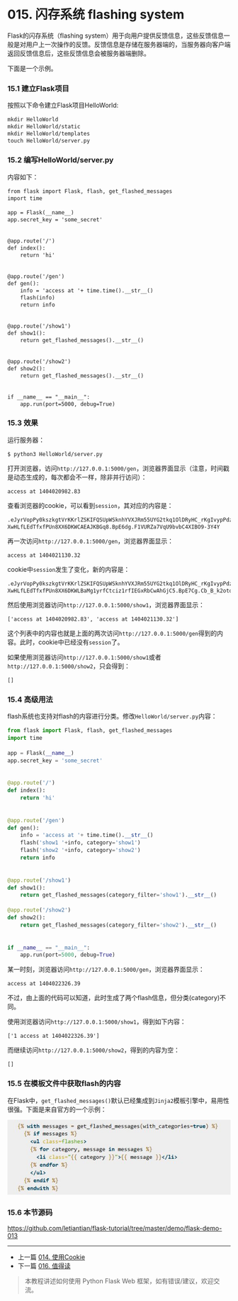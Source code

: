 # 015. 闪存系统 flashing system

Flask的闪存系统（flashing system）用于向用户提供反馈信息，这些反馈信息一般是对用户上一次操作的反馈。反馈信息是存储在服务器端的，当服务器向客户端返回反馈信息后，这些反馈信息会被服务器端删除。


下面是一个示例。

### 15.1 建立Flask项目
按照以下命令建立Flask项目HelloWorld:
```
mkdir HelloWorld
mkdir HelloWorld/static
mkdir HelloWorld/templates
touch HelloWorld/server.py
```

### 15.2 编写HelloWorld/server.py
内容如下：
```
from flask import Flask, flash, get_flashed_messages
import time

app = Flask(__name__)
app.secret_key = 'some_secret'


@app.route('/')
def index():
    return 'hi'


@app.route('/gen')
def gen():
    info = 'access at '+ time.time().__str__()
    flash(info)
    return info


@app.route('/show1')
def show1():
    return get_flashed_messages().__str__()


@app.route('/show2')
def show2():
    return get_flashed_messages().__str__()


if __name__ == "__main__":
    app.run(port=5000, debug=True)
```

### 15.3 效果
运行服务器：
```
$ python3 HelloWorld/server.py
```
打开浏览器，访问`http://127.0.0.1:5000/gen`，浏览器界面显示（注意，时间戳是动态生成的，每次都会不一样，除非并行访问）：
```
access at 1404020982.83
```
查看浏览器的cookie，可以看到`session`，其对应的内容是：
```
.eJyrVopPy0kszkgtVrKKrlZSKIFQSUpWSknhYVXJRm55UYG2tkq1OlDRyHC_rKgIvypPdzcDTxdXA1-XwHLfLEdTfxfPUn8XX6DKWCAEAJKBGq8.BpE6dg.F1VURZa7VqU9bvbC4XIBO9-3Y4Y
```
再一次访问`http://127.0.0.1:5000/gen`，浏览器界面显示：
```
access at 1404021130.32
```
cookie中`session`发生了变化，新的内容是：
```
.eJyrVopPy0kszkgtVrKKrlZSKIFQSUpWSknhYVXJRm55UYG2tkq1OlDRyHC_rKgIvypPdzcDTxdXA1-XwHLfLEdTfxfPUn8XX6DKWLBaMg1yrfCtciz1rfIEGxRbCwAhGjC5.BpE7Cg.Cb_B_k2otqczhknGnpNjQ5u4dqw
```

然后使用浏览器访问`http://127.0.0.1:5000/show1`，浏览器界面显示：
```
['access at 1404020982.83', 'access at 1404021130.32']
```
这个列表中的内容也就是上面的两次访问`http://127.0.0.1:5000/gen`得到的内容。此时，cookie中已经没有`session`了。

如果使用浏览器访问`http://127.0.0.1:5000/show1`或者`http://127.0.0.1:5000/show2`，只会得到：
```
[]
```

### 15.4 高级用法
flash系统也支持对flash的内容进行分类。修改`HelloWorld/server.py`内容：

```python
from flask import Flask, flash, get_flashed_messages
import time

app = Flask(__name__)
app.secret_key = 'some_secret'


@app.route('/')
def index():
    return 'hi'


@app.route('/gen')
def gen():
    info = 'access at '+ time.time().__str__()
    flash('show1 '+info, category='show1')
    flash('show2 '+info, category='show2')
    return info


@app.route('/show1')
def show1():
    return get_flashed_messages(category_filter='show1').__str__()

@app.route('/show2')
def show2():
    return get_flashed_messages(category_filter='show2').__str__()


if __name__ == "__main__":
    app.run(port=5000, debug=True)
```
某一时刻，浏览器访问`http://127.0.0.1:5000/gen`，浏览器界面显示：
```
access at 1404022326.39
```
不过，由上面的代码可以知道，此时生成了两个flash信息，但分类(category)不同。

使用浏览器访问`http://127.0.0.1:5000/show1`，得到如下内容：
```
['1 access at 1404022326.39']
```
而继续访问`http://127.0.0.1:5000/show2`，得到的内容为空：
```
[]
```

### 15.5 在模板文件中获取flash的内容
在Flask中，`get_flashed_messages()`默认已经集成到`Jinja2`模板引擎中，易用性很强。下面是来自官方的一个示例：

![](img/flask-008.jpg)

### 15.6 本节源码
https://github.com/letiantian/flask-tutorial/tree/master/demo/flask-demo-013


<!-- flask-tutorial-info -->


---

* 上一篇 [014. 使用Cookie](014.%20%E4%BD%BF%E7%94%A8Cookie.md)
* 下一篇 [016. 值得读](016.%20%E5%80%BC%E5%BE%97%E8%AF%BB.md)

> 本教程讲述如何使用 Python Flask Web 框架，如有错误/建议，欢迎交流。

